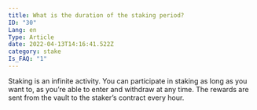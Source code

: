 ```yaml
---
title: What is the duration of the staking period?
ID: "30"
Lang: en
Type: Article
date: 2022-04-13T14:16:41.522Z
category: stake
Is_FAQ: "1"
---
```

Staking is an infinite activity. You can participate in staking as long as you want to, as you’re able to enter and withdraw at any time. The rewards are sent from the vault to the staker’s contract every hour.